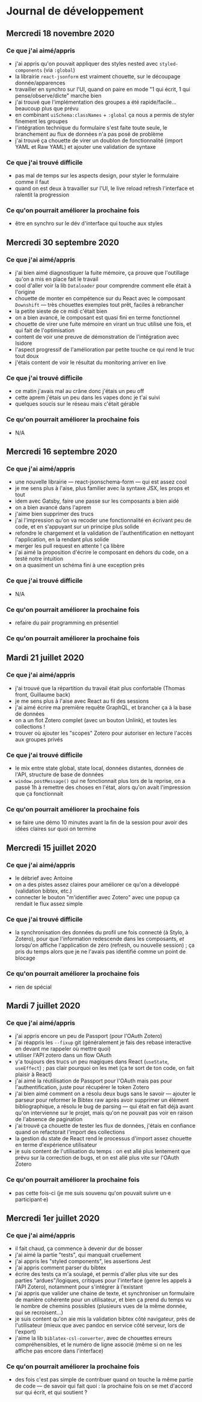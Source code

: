 # Journal de développement

## Mercredi 18 novembre 2020

### Ce que j'ai aimé/appris

- j'ai appris qu'on pouvait appliquer des styles nested avec `styled-components` (via `:global`)
- la librairie `react-jsonform` est vraiment chouette, sur le découpage donnée/apparences
- travailler en synchro sur l'UI, quand on paire en mode "1 qui écrit, 1 qui pense/observe/dicte" marche bien
- j'ai trouvé que l'implémentation des groupes a été rapide/facile… beaucoup plus que prévu
- en combinant `uiSchema:classNames` + `:global` ça nous a permis de styler finement les groupes
- l'intégration technique du formulaire s'est faite toute seule, le branchement au flux de données n'a pas posé de problème
- j'ai trouvé ça chouette de virer un doublon de fonctionnalité (import YAML et Raw YAML) et ajouter une validation de syntaxe

### Ce que j'ai trouvé difficile

- pas mal de temps sur les aspects design, pour styler le formulaire comme il faut
- quand on est deux à travailler sur l'UI, le live reload refresh l'interface et ralentit la progression

### Ce qu'on pourrait améliorer la prochaine fois

- être en synchro sur le dév d'interface qui touche aux styles

## Mercredi 30 septembre 2020

### Ce que j'ai aimé/appris

- j'ai bien aimé diagnostiquer la fuite mémoire, ça prouve que l'outillage qu'on a mis en place fait le travail
- cool d'aller voir la lib `Dataloader` pour comprendre comment elle était à l'origine
- chouette de monter en compétence sur du React avec le composant `Downshift` — très chouettes exemples tout prêt, faciles à rebrancher
- la petite sieste de ce midi c'était bien
- on a bien avancé, le composant est quasi fini en terme fonctionnel
- chouette de virer une fuite mémoire en virant un truc utilisé une fois, et qui fait de l'optimisation
- content de voir une preuve de démonstration de l'intégration avec Isidore
- l'aspect progressif de l'amélioration par petite touche ce qui rend le truc tout doux
- j'étais content de voir le résultat du monitoring arriver en live

### Ce que j'ai trouvé difficile

- ce matin j'avais mal au crâne donc j'étais un peu off
- cette aprem j'étais un peu dans les vapes donc je t'ai suivi
- quelques soucis sur le réseau mais c'était gérable

### Ce qu'on pourrait améliorer la prochaine fois

- N/A

## Mercredi 16 septembre 2020

### Ce que j'ai aimé/appris

- une nouvelle librairie — react-jsonschema-form — qui est assez cool
- je me sens plus à l'aise, plus familier avec la syntaxe JSX, les props et tout
- idem avec Gatsby, faire une passe sur les composants a bien aidé
- on a bien avancé dans l'aprem
- j'aime bien supprimer des trucs
- j'ai l'impression qu'on va recoder une fonctionnalité en écrivant peu de code, et en s'appuyant sur un principe plus solide
- refondre le chargement et la validation de l'authentification en nettoyant l'application, en la rendant plus solide
- merger les pull request en attente ! ça libère
- j'ai aimé la proposition d'écrire le composant en dehors du code, on a testé notre intuition
- on a quasiment un schéma fini à une exception près

### Ce que j'ai trouvé difficile

- N/A

### Ce qu'on pourrait améliorer la prochaine fois

- refaire du pair programming en présentiel

### Ce qu'on pourrait améliorer la prochaine fois

## Mardi 21 juillet 2020

### Ce que j'ai aimé/appris

- j'ai trouvé que la répartition du travail était plus confortable (Thomas front, Guillaume back)
- je me sens plus à l'aise avec React au fil des sessions
- j'ai aimé écrire ma première requête GraphQL, et brancher ça à la base de données
- on a un flot Zotero complet (avec un bouton Unlink), et toutes les collections !
- trouver où ajouter les "scopes" Zotero pour autoriser en lecture l'accès aux groupes privés

### Ce que j'ai trouvé difficile

- le mix entre state global, state local, données distantes, données de l'API, structure de base de données
- `window.postMessage()` qui ne fonctionnait plus lors de la reprise, on a passé 1h à remettre des choses en l'état, alors qu'on avait l'impression que ça fonctionnait

### Ce qu'on pourrait améliorer la prochaine fois

- se faire une démo 10 minutes avant la fin de la session pour avoir des idées claires sur quoi on termine

## Mercredi 15 juillet 2020

### Ce que j'ai aimé/appris

- le débrief avec Antoine
- on a des pistes assez claires pour améliorer ce qu'on a développé (validation bibtex, etc.)
- connecter le bouton "m'identifier avec Zotero" avec une popup ça rendait le flux assez simple

### Ce que j'ai trouvé difficile

- la synchronisation des données du profil une fois connecté (à Stylo, à Zotero), pour que l'information redescende dans les composants, _et_ lorsqu'on affiche l'application de zéro (refresh, ou nouvelle session) ; ça pris du temps alors que je ne l'avais pas identifié comme un point de blocage

### Ce qu'on pourrait améliorer la prochaine fois

- rien de spécial

## Mardi 7 juillet 2020

### Ce que j'ai aimé/appris

- j'ai appris encore un peu de Passport (pour l'OAuth Zotero)
- j'ai réappris les `--fixup` git (généralement je fais des rebase interactive en devant me rappeler où mettre quoi)
- utiliser l'API zotero dans un flow OAuth
- y'a toujours des trucs un peu magiques dans React (`useState`, `useEffect`) ; pas clair pourquoi on les met (ça te sort de ton code, on fait plaisir à React)
- j'ai aimé la réutilisation de Passport pour l'OAuth mais pas pour l'authentification, juste pour récupérer le token Zotero
- j'ai bien aimé comment on a résolu deux bugs sans le savoir — ajouter le parseur pour reformer le Bibtex raw après avoir supprimer un élément bibliographique, a résolu le bug de parsing — qui était en fait déjà avant qu'on intervienne sur le projet, mais qu'on ne pouvait pas voir en raison de l'absence de pagination
- j'ai trouvé ça chouette de tester les flux de données, j'étais en confiance quand on refactorait l'import des collections
- la gestion du state de React rend le processus d'import assez chouette en terme d'expérience utilisateur
- je suis content de l'utilisation du temps : on est allé plus lentement que prévu sur la correction de bugs, et on est allé plus vite sur l'OAuth Zotero

### Ce qu'on pourrait améliorer la prochaine fois

- pas cette fois-ci (je me suis souvenu qu'on pouvait suivre un·e participant·e)

## Mercredi 1er juillet 2020

### Ce que j'ai aimé/appris

- il fait chaud, ça commence à devenir dur de bosser
- j'ai aimé la partie "tests", qui manquait cruellement
- j'ai appris les "styled components", les assertions Jest
- j'ai appris comment parser du bibtex
- écrire des tests ça m'a soulagé, et permis d'aller plus vite sur des parties "ardues"/logiques, critiques pour l'interface (genre les appels à l'API Zotero), notamment pour s'intégrer à l'existant
- j'ai appris que valider une chaine de texte, et synchroniser un formulaire de manière cohérente pour un utilisateur, et bien ça prend du temps vu le nombre de chemins possibles (plusieurs vues de la même donnée, qui se recroisent…)
- je suis content qu'on aie mis la validation bibtex côté navigateur, près de l'utilisateur (mieux que avec pandoc en service côté serveur, lors de l'export)
- j'aime la lib `biblatex-csl-converter`, avec de chouettes erreurs compréhensibles, et le numéro de ligne associé (même si on ne les affiche pas encore dans l'interface)

### Ce qu'on pourrait améliorer la prochaine fois

- des fois c'est pas simple de contribuer quand on touche la même partie de code — de savoir qui fait quoi : la prochaine fois on se met d'accord sur qui écrit, et qui soutient ?
